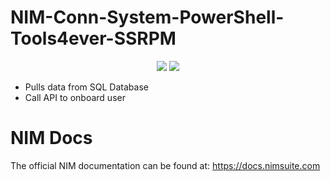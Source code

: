 # NIM-Conn-System-PowerShell-Tools4ever-SSRPM
<p align="center">
  <a href="https://www.tools4ever.com"><img src="https://www.tools4ever.com/wp-content/uploads/2020/07/T4E2020-tagline.svg"></a>
  <a href="https://www.tools4ever.com/software/self-service-reset-password-management/"><img src="https://2n3o0o1hkd9u2g92563kh63s-wpengine.netdna-ssl.com/wp-content/uploads/2020/10/logo_ssrpm.svg"></a>
</p>

- Pulls data from SQL Database
- Call API to onboard user


# NIM Docs
The official NIM documentation can be found at: https://docs.nimsuite.com
